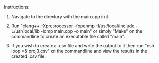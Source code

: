 Instructions:

1. Navigate to the directory with the main.cpp in it.

2. Run "clang++ -Xpreprocessor -fopenmp -I/usr/local/include -L/usr/local/lib -lomp  main.cpp -o main" or simply "Make" on the commandline to create an executable file called "main".

3. If you wish to create a .csv file and write the output to it then run "csh loop >& proj3.csv" on the commandline and view the results in the created .csv file.